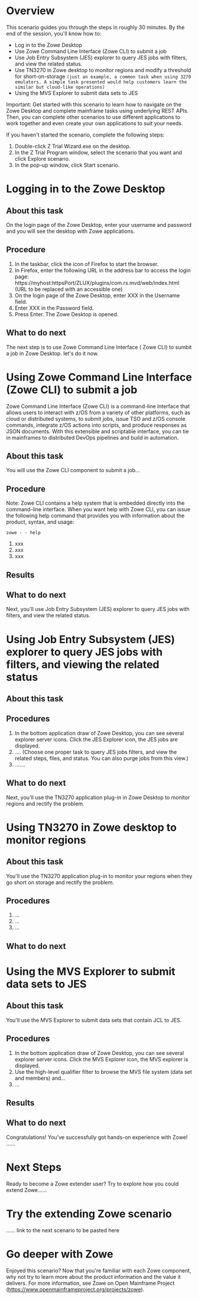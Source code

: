 # Overview

This scenario guides you through the steps in roughly 30 minutes. By the end of the session, you'll know how to:

- Log in to the Zowe Desktop
- Use Zowe Command Line Interface (Zowe CLI) to submit a job
- Use Job Entry Subsystem (JES) explorer to query JES jobs with filters, and view the related status.
- Use TN3270 in Zowe desktop to monitor regions and modify a threshold for short-on-storage `(just an example, a common task when using 3270 emulators. A simple task presented would help customers learn the similar but cloud-like operations)`
- Using the MVS Explorer to submit data sets to JES

Important: Get started with this scenario to learn how to navigate on the Zowe Desktop and complete mainframe tasks using underlying REST APIs. Then, you can complete other scenarios to use different applications to work together and even create your own applications to suit your needs.

If you haven't started the scenario, complete the following steps:
1. Double-click Z Trial Wizard.exe on the desktop.
1. In the Z Trial Program window, select the scenario that you want and click Explore scenario.
1. In the pop-up window, click Start scenario.

# Logging in to the Zowe Desktop

## About this task
On the login page of the Zowe Desktop, enter your username and password and you will see the desktop with Zowe applications.

## Procedure
1.	In the taskbar, click the icon of Firefox to start the browser.
1.	In Firefox, enter the following URL in the address bar to access the login page:
https://myhost:httpsPort/ZLUX/plugins/com.rs.mvd/web/index.html (URL to be replaced with an accessible one)
1.	On the login page of the Zowe Desktop, enter XXX in the Username field.
1.	Enter XXX in the Password field.
1.	Press Enter.
The Zowe Desktop is opened.

## What to do next
The next step is to use Zowe Command Line Interface ( Zowe CLI) to sumbit a job in Zowe Desktop. let's do it now.


# Using Zowe Command Line Interface (Zowe CLI) to submit a job

Zowe Command Line Interface (Zowe CLI) is a command-line interface that allows users to interact with z/OS from a variety of other platforms, such as cloud or distributed systems, to submit jobs, issue TSO and z/OS console commands, integrate z/OS actions into scripts, and produce responses as JSON documents. With this extensible and scriptable interface, you can tie in mainframes to distributed DevOps pipelines and build in automation.

## About this task
You will use the Zowe CLI component to submit a job...

## Procedure
Note: Zowe CLI contains a help system that is embedded directly into the command-line interface. When you want help with Zowe CLI, you can issue the following help command that provides you with information about the product, syntax, and usage:

`zowe - - help`
1. xxx
1. xxx
1. xxx

## Results

## What to do next

Next, you'll use Job Entry Subsystem (JES) explorer to query JES jobs with filters, and view the related status.

# Using Job Entry Subsystem (JES) explorer to query JES jobs with filters, and viewing the related status

## About this task

## Procedures
1. In the bottom application draw of Zowe Desktop, you can see several explorer server icons. Click the JES Explorer icon, the JES jobs are displayed.
1. .... (Choose one proper task to query JES jobs filters, and view the related steps, files, and status. You can also purge jobs from this view.)
1. .......

## What to do next
Next, you'll use the TN3270 application plug-in in Zowe Desktop to monitor regions and rectify the problem.

# Using TN3270 in Zowe desktop to monitor regions

## About this task
You'll use the TN3270 application plug-in to monitor your regions when they go short on storage and rectify the problem.

## Procedures
1. ...
1. ...
1. ...

## What to do next

# Using the MVS Explorer to submit data sets to JES

## About this task
You'll use the MVS Explorer to submit data sets that contain JCL to JES.

## Procedures
1. In the bottom application draw of Zowe Desktop, you can see several explorer server icons. Click the MVS Explorer icon, the MVS explorer is displayed.
1. Use the high-level qualifier filter to browse the MVS file system (data set and members) and...
1. ...

## Results

## What to do next
Congratulations! You've successfully got hands-on experience with Zowe! ......


# Next Steps
Ready to become a Zowe extender user? Try to explore how you could extend Zowe......

# Try the extending Zowe scenario
...... link to the next scenario to be pasted here

# Go deeper with Zowe
Enjoyed this scenario? Now that you're familiar with each Zowe component, why not try to learn more about the product information and the value it delivers. For more information, see Zowe on Open Mainframe Project (https://www.openmainframeproject.org/projects/zowe).
